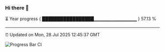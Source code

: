 ### Hi there 👋

⏳ Year progress { █████████████████▁▁▁▁▁▁▁▁▁▁▁▁▁ } 57.13 %

---

⏰ Updated on Mon, 28 Jul 2025 12:45:37 GMT

![Progress Bar CI](https://github.com/liununu/liununu/workflows/Progress%20Bar%20CI/badge.svg)
